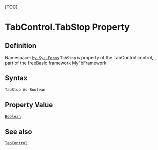 [TOC]
# TabControl.TabStop Property

## Definition
Namespace: [`My.Sys.Forms`](My.Sys.Forms.md)
`TabStop` is property of the TabControl control, part of the freeBasic framework MyFbFramework.
## Syntax
```freeBasic
TabStop As Boolean
```
## Property Value
[`Boolean`]("https://www.freebasic.net/wiki/KeyPgBoolean")
## See also
[`TabControl`](TabControl.md)
